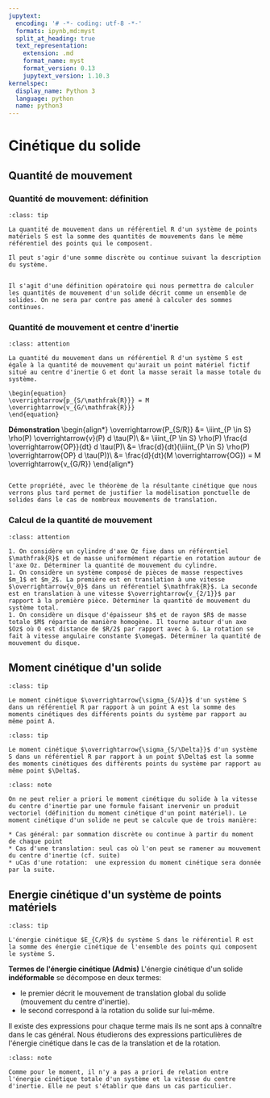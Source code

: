 ```yaml
---
jupytext:
  encoding: '# -*- coding: utf-8 -*-'
  formats: ipynb,md:myst
  split_at_heading: true
  text_representation:
    extension: .md
    format_name: myst
    format_version: 0.13
    jupytext_version: 1.10.3
kernelspec:
  display_name: Python 3
  language: python
  name: python3
---
```

# Cinétique du solide

## Quantité de mouvement

### Quantité de mouvement: définition

````{admonition} Définition : Quantité de mouvement d'un système de points
:class: tip

La quantité de mouvement dans un référentiel R d'un système de points matériels S est la somme des quantités de mouvements dans le même référentiel des points qui le composent.

Il peut s'agir d'une somme discrète ou continue suivant la description du système.

````

````{dropdown} Remarque

Il s'agit d'une définition opératoire qui nous permettra de calculer les quantités de mouvement d'un solide décrit comme un ensemble de solides. On ne sera par contre pas amené à calculer des sommes continues.

````

### Quantité de mouvement et centre d'inertie

````{admonition} Fondamental : Quantité de mouvement et centre d'inertie
:class: attention

La quantité du mouvement dans un référentiel R d'un système S est égale à la quantité de mouvement qu'aurait un point matériel fictif situé au centre d'inertie G et dont la masse serait la masse totale du système.

\begin{equation}
\overrightarrow{p_{S/\mathfrak{R}}} = M \overrightarrow{v_{G/\mathfrak{R}}}
\end{equation}
````


__Démonstration__
\begin{align*}
\overrightarrow{P_{S/R}} &= \iiint_{P \in S} \rho(P) \overrightarrow{v}(P) d \tau(P)\\
&= \iiint_{P \in S} \rho(P) \frac{d \overrightarrow{OP}}{dt} d \tau(P)\\
&= \frac{d}{dt}(\iiint_{P \in S} \rho(P) \overrightarrow{OP} d \tau(P))\\
&= \frac{d}{dt}(M \overrightarrow{OG}) = M \overrightarrow{v_{G/R}}
\end{align*}
````{dropdown} Remarque

Cette propriété, avec le théorème de la résultante cinétique que nous verrons plus tard permet de justifier la modélisation ponctuelle de solides dans le cas de nombreux mouvements de translation.

````

### Calcul de la quantité de mouvement

````{admonition} Exercice 
:class: attention

1. On considère un cylindre d'axe Oz fixe dans un référentiel $\mathfrak{R}$ et de masse uniformément répartie en rotation autour de l'axe Oz. Déterminer la quantité de mouvement du cylindre.
1. On considère un système composé de pièces de masse respectives $m_1$ et $m_2$. La première est en translation à une vitesse $\overrightarrow{v_0}$ dans un référentiel $\mathfrak{R}$. La seconde est en translation à une vitesse $\overrightarrow{v_{2/1}}$ par rapport à la première pièce. Déterminer la quantité de mouvement du système total.
1. On considère un disque d'épaisseur $h$ et de rayon $R$ de masse totale $M$ répartie de manière homogène. Il tourne autour d'un axe $Oz$ où O est distance de $R/2$ par rapport avec à G. La rotation se fait à vitesse angulaire constante $\omega$. Déterminer la quantité de mouvement du disque.

````

## Moment cinétique d'un solide

````{admonition} Définition : Moment cinétique par rapport à un point
:class: tip

Le moment cinétique $\overrightarrow{\sigma_{S/A}}$ d'un système S dans un référentiel R par rapport à un point A est la somme des moments cinétiques des différents points du système par rapport au même point A.

````

````{admonition} Définition : Moment cinétique par rapport à un axe
:class: tip

Le moment cinétique $\overrightarrow{\sigma_{S/\Delta}}$ d'un système S dans un référentiel R par rapport à un point $\Delta$ est la somme des moments cinétiques des différents points du système par rapport au même point $\Delta$.

````

````{admonition} Attention : 
:class: note

On ne peut relier a priori le moment cinétique du solide à la vitesse du centre d'inertie par une formule faisant inervenir un produit vectoriel (définition du moment cinétique d'un point matériel). Le moment cinétique d'un solide ne peut se calcule que de trois manière:

* Cas général: par sommation discrète ou continue à partir du moment de chaque point
* Cas d'une translation: seul cas où l'on peut se ramener au mouvement du centre d'inertie (cf. suite)
* uCas d'une rotation:  une expression du moment cinétique sera donnée par la suite.

````

## Energie cinétique d'un système de points matériels

````{admonition} Définition : Energie cinétique d'un système de point matériel
:class: tip

L'énergie cinétique $E_{C/R}$ du système S dans le référentiel R est la somme des énergie cinétique de l'ensemble des points qui composent le système S.

````


__Termes de l'énergie cinétique (Admis)__
L'énergie cinétique d'un solide __indéformable__ se décompose en deux termes:

* le premier décrit le mouvement de translation global du solide (mouvement du centre d'inertie).
* le second correspond à la rotation du solide sur lui-même.

Il existe des expressions pour chaque terme mais ils ne sont aps à connaître dans le cas général. Nous étudierons des expressions particulières de l'énergie cinétique dans le cas de la translation et de la rotation.


````{admonition} Attention : 
:class: note

Comme pour le moment, il n'y a pas a priori de relation entre l'énergie cinétique totale d'un système et la vitesse du centre d'inertie. Elle ne peut s'établir que dans un cas particulier.

````

